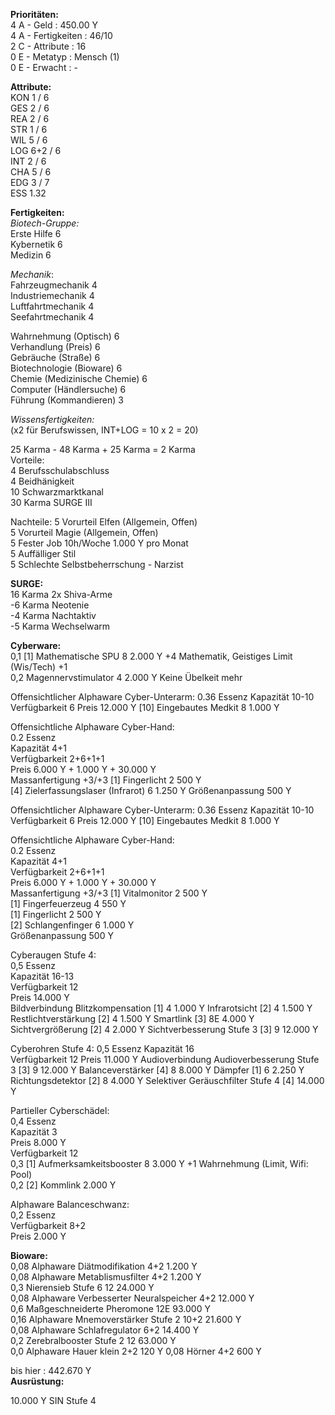 **Prioritäten:**  
4 A - Geld : 450.00 Y  
4 A - Fertigkeiten : 46/10  
2 C - Attribute : 16  
0 E - Metatyp : Mensch (1)  
0 E - Erwacht : -  

**Attribute:**  
KON 1 / 6  
GES 2 / 6  
REA 2 / 6  
STR 1 / 6  
WIL 5 / 6  
LOG 6+2 / 6  
INT 2 / 6  
CHA 5 / 6  
EDG 3 / 7  
ESS 1.32  

**Fertigkeiten:**  
*Biotech-Gruppe:*  
Erste Hilfe 6  
Kybernetik 6  
Medizin 6  

*Mechanik*:  
Fahrzeugmechanik 4  
Industriemechanik 4  
Luftfahrtmechanik 4  
Seefahrtmechanik 4  

Wahrnehmung (Optisch) 6  
Verhandlung (Preis) 6  
Gebräuche (Straße) 6  
Biotechnologie (Bioware) 6  
Chemie (Medizinische Chemie) 6  
Computer (Händlersuche) 6  
Führung (Kommandieren) 3    

*Wissensfertigkeiten:*  
(x2 für Berufswissen, INT+LOG = 10 x 2 = 20)


25 Karma - 48 Karma + 25 Karma = 2 Karma  
Vorteile:  
4 Berufsschulabschluss  
4 Beidhänigkeit  
10 Schwarzmarktkanal  
30 Karma SURGE III  

Nachteile:
5 Vorurteil Elfen (Allgemein, Offen)  
5 Vorurteil Magie (Allgemein, Offen)  
5 Fester Job 10h/Woche 1.000 Y pro Monat  
5 Auffälliger Stil  
5 Schlechte Selbstbeherrschung - Narzist  

**SURGE:**  
16 Karma 2x Shiva-Arme  
-6 Karma Neotenie  
-4 Karma Nachtaktiv  
-5 Karma Wechselwarm  

**Cyberware:**  
0,1 [1] Mathematische SPU 8 2.000 Y +4 Mathematik, Geistiges Limit (Wis/Tech) +1  
0,2 Magennervstimulator 4 2.000 Y Keine Übelkeit mehr  

Offensichtlicher Alphaware Cyber-Unterarm:
0.36 Essenz
Kapazität 10-10
Verfügbarkeit 6
Preis 12.000 Y
[10] Eingebautes Medkit 8 1.000 Y  

Offensichtliche Alphaware Cyber-Hand:  
0.2 Essenz  
Kapazität 4+1  
Verfügbarkeit 2+6+1+1  
Preis 6.000 Y + 1.000 Y + 30.000 Y  
Massanfertigung +3/+3 
[1] Fingerlicht 2 500 Y  
[4] Zielerfassungslaser (Infrarot) 6 1.250 Y
Größenanpassung 500 Y  

Offensichtlicher Alphaware Cyber-Unterarm:
0.36 Essenz
Kapazität 10-10
Verfügbarkeit 6
Preis 12.000 Y
[10] Eingebautes Medkit 8 1.000 Y  

Offensichtliche Alphaware Cyber-Hand:  
0.2 Essenz  
Kapazität 4+1  
Verfügbarkeit 2+6+1+1  
Preis 6.000 Y + 1.000 Y + 30.000 Y  
Massanfertigung +3/+3 
[1] Vitalmonitor 2 500 Y  
[1] Fingerfeuerzeug 4 550 Y  
[1] Fingerlicht 2 500 Y  
[2] Schlangenfinger 6 1.000 Y  
Größenanpassung 500 Y  

Cyberaugen Stufe 4:  
0,5 Essenz  
Kapazität 16-13  
Verfügbarkeit 12  
Preis 14.000 Y  
Bildverbindung
Blitzkompensation [1] 4 1.000 Y
Infrarotsicht [2] 4 1.500 Y  
Restlichtverstärkung [2] 4 1.500 Y
Smartlink [3] 8E 4.000 Y
Sichtvergrößerung [2] 4 2.000 Y
Sichtverbesserung Stufe 3 [3] 9 12.000 Y

Cyberohren Stufe 4:
0,5 Essenz
Kapazität 16  
Verfügbarkeit 12
Preis 11.000 Y
Audioverbindung
Audioverbesserung Stufe 3 [3] 9 12.000 Y
Balanceverstärker [4] 8 8.000 Y
Dämpfer [1] 6 2.250 Y
Richtungsdetektor [2] 8 4.000 Y
Selektiver Geräuschfilter Stufe 4 [4] 14.000 Y

Partieller Cyberschädel:  
0,4 Essenz  
Kapazität 3  
Preis 8.000 Y  
Verfügbarkeit 12  
0,3 [1] Aufmerksamkeitsbooster 8 3.000 Y +1 Wahrnehmung (Limit, Wifi: Pool)  
0,2 [2] Kommlink 2.000 Y

Alphaware Balanceschwanz:  
0,2 Essenz  
Verfügbarkeit 8+2  
Preis 2.000 Y  

**Bioware:**  
0,08 Alphaware Diätmodifikation 4+2 1.200 Y  
0,08 Alphaware Metablismusfilter 4+2 1.200 Y  
0,3 Nierensieb Stufe 6 12 24.000 Y  
0,08 Alphaware Verbesserter Neuralspeicher 4+2 12.000 Y  
0,6 Maßgeschneiderte Pheromone 12E 93.000 Y  
0,16 Alphaware Mnemoverstärker Stufe 2 10+2 21.600 Y  
0,08 Alphaware Schlafregulator 6+2 14.400 Y  
0,2 Zerebralbooster Stufe 2 12 63.000 Y  
0,0 Alphaware Hauer klein 2+2 120 Y
0,08 Hörner 4+2 600 Y  

bis hier : 442.670 Y  
**Ausrüstung:**  

10.000 Y SIN Stufe 4  
